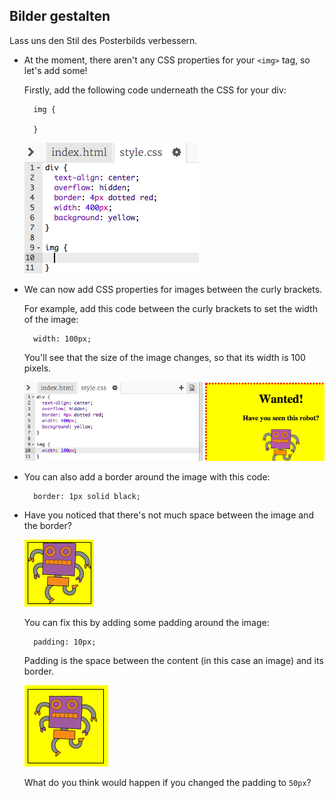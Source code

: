 ## Bilder gestalten

Lass uns den Stil des Posterbilds verbessern.

+ At the moment, there aren't any CSS properties for your `<img>` tag, so let's add some!
    
    Firstly, add the following code underneath the CSS for your div:
    
        img {
        
        }
        
    
    ![Screenshot](images/wanted-img-css.png)

+ We can now add CSS properties for images between the curly brackets.
    
    For example, add this code between the curly brackets to set the width of the image:
    
        width: 100px;
        
    
    You'll see that the size of the image changes, so that its width is 100 pixels.
    
    ![Screenshot](images/wanted-img-width.png)

+ You can also add a border around the image with this code:
    
        border: 1px solid black;
        

+ Have you noticed that there's not much space between the image and the border?
    
    ![screenshot](images/wanted-img-border.png)
    
    You can fix this by adding some padding around the image:
    
        padding: 10px;
        
    
    Padding is the space between the content (in this case an image) and its border.
    
    ![Screenshot](images/wanted-img-padding.png)
    
    What do you think would happen if you changed the padding to `50px`?